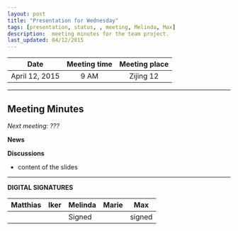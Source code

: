 ```yaml
---
layout: post
title: "Presentation for Wednesday"
tags: [presentation, status, , meeting, Melinda, Max]
description:  meeting minutes for the team project.
last_updated: 04/12/2015
---
```


|**Date** |**Meeting time**|**Meeting place**
| ------------- |:----------------:|:-------:
|April 12, 2015| 9 AM | Zijing 12


----------


Meeting Minutes
------
*Next meeting:  ???*

**News**

**Discussions**
* content of the slides


----------

**DIGITAL SIGNATURES**

|**Matthias** |**Iker**|**Melinda**|**Marie**|**Max**|
|----------------|----------------|----------------|----------------|----------------|
| | |Signed | | signed|
